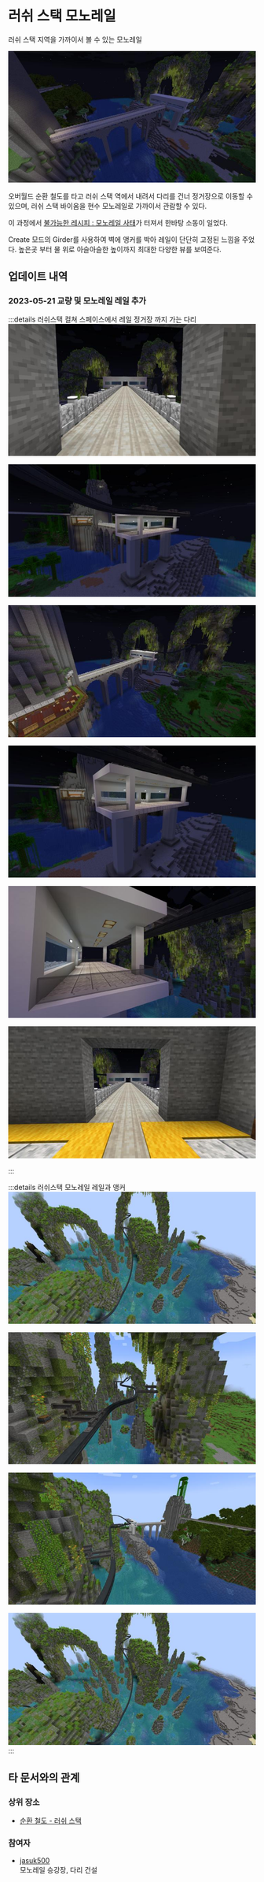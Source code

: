 # 러쉬 스택 모노레일

러쉬 스택 지역을 가까이서 볼 수 있는 모노레일

![asdf](../../asset/buildings/lush_stack_monorail/main.jpg)

오버월드 순환 철도를 타고 러쉬 스택 역에서 내려서 다리를 건너 정거장으로 이동할 수 있으며,
러쉬 스택 바이옴을 현수 모노레일로 가까이서 관람할 수 있다.

이 과정에서 [불가능한 레시피 : 모노레일 사태](../history/history.md#imposible_recipe)가 터져서 한바탕 소동이 일었다. 

Create 모드의 Girder를 사용하여 벽에 앵커를 박아 레일이 단단히 고정된 느낌을 주었다. 
높은곳 부터 물 위로 아슬아슬한 높이까지 최대한 다양한 뷰를 보여준다. 

## 업데이트 내역
### 2023-05-21 교량 및 모노레일 레일 추가

:::details 러쉬스택 컬쳐 스페이스에서 레일 정거장 까지 가는 다리
![asdf](../../asset/buildings/lush_stack_monorail/station1.jpg)

![asdf](../../asset/buildings/lush_stack_monorail/station2.jpg)

![asdf](../../asset/buildings/lush_stack_monorail/station3.jpg)

![asdf](../../asset/buildings/lush_stack_monorail/station4.jpg)

![asdf](../../asset/buildings/lush_stack_monorail/station5.jpg)

![asdf](../../asset/buildings/lush_stack_monorail/station6.jpg)


:::

:::details 러쉬스택 모노레일 레일과 앵커
![asdf](../../asset/buildings/lush_stack_monorail/rail1.jpg)

![asdf](../../asset/buildings/lush_stack_monorail/rail2.jpg)

![asdf](../../asset/buildings/lush_stack_monorail/rail3.jpg)

![asdf](../../asset/buildings/lush_stack_monorail/rail4.jpg)
:::

## 타 문서와의 관계
### 상위 장소
<!-- tag_source_open:link_list:child_spot -->
- [순환 철도 - 러쉬 스택](ocr_lush_stack.md)
<!-- tag_close -->

<!-- ### 하위 장소 목록 -->
<!-- tag_target_open:reverse_link_list:child_spot -->
<!-- tag_arg:preset:spots_inside -->
<!-- tag_close -->


<!-- 보유 시설 목록 -->
<!-- tag_target_open:reverse_link_list:building_spot -->
<!-- tag_arg:preset:systems_inside -->
<!-- tag_close -->

### 참여자
<!-- tag_source_open:link_list:member_contribute -->
- [jasuk500](../members/jasuk500.md)  
모노레일 승강장, 다리 건설
<!-- tag_close-->